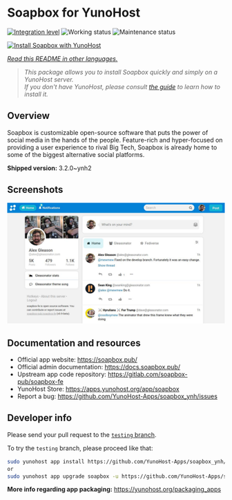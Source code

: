 <!--
N.B.: This README was automatically generated by <https://github.com/YunoHost/apps/tree/master/tools/readme_generator>
It shall NOT be edited by hand.
-->

# Soapbox for YunoHost

[![Integration level](https://dash.yunohost.org/integration/soapbox.svg)](https://ci-apps.yunohost.org/ci/apps/soapbox/) ![Working status](https://ci-apps.yunohost.org/ci/badges/soapbox.status.svg) ![Maintenance status](https://ci-apps.yunohost.org/ci/badges/soapbox.maintain.svg)

[![Install Soapbox with YunoHost](https://install-app.yunohost.org/install-with-yunohost.svg)](https://install-app.yunohost.org/?app=soapbox)

*[Read this README in other languages.](./ALL_README.md)*

> *This package allows you to install Soapbox quickly and simply on a YunoHost server.*  
> *If you don't have YunoHost, please consult [the guide](https://yunohost.org/install) to learn how to install it.*

## Overview

Soapbox is customizable open-source software that puts the power of social media in the hands of the people.
Feature-rich and hyper-focused on providing a user experience to rival Big Tech, Soapbox is already home to some of the biggest alternative social platforms.


**Shipped version:** 3.2.0~ynh2

## Screenshots

![Screenshot of Soapbox](./doc/screenshots/screenshot.jpg)

## Documentation and resources

- Official app website: <https://soapbox.pub/>
- Official admin documentation: <https://docs.soapbox.pub/>
- Upstream app code repository: <https://gitlab.com/soapbox-pub/soapbox-fe>
- YunoHost Store: <https://apps.yunohost.org/app/soapbox>
- Report a bug: <https://github.com/YunoHost-Apps/soapbox_ynh/issues>

## Developer info

Please send your pull request to the [`testing` branch](https://github.com/YunoHost-Apps/soapbox_ynh/tree/testing).

To try the `testing` branch, please proceed like that:

```bash
sudo yunohost app install https://github.com/YunoHost-Apps/soapbox_ynh/tree/testing --debug
or
sudo yunohost app upgrade soapbox -u https://github.com/YunoHost-Apps/soapbox_ynh/tree/testing --debug
```

**More info regarding app packaging:** <https://yunohost.org/packaging_apps>
